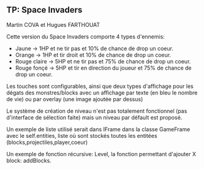 ## TP: Space Invaders
Martin COVA et Hugues FARTHOUAT

Cette version du Space Invaders comporte 4 types d'ennemis:
  - Jaune -> 1HP et ne tir pas et 10% de chance de drop un coeur.
  - Orange -> 1HP et tir droit et 10% de chance de drop un coeur.
  - Rouge claire -> 5HP et ne tir pas et 75% de chance de drop un coeur.
  - Rouge fonçé -> 5HP et tir en direction du joueur et 75% de chance de drop un coeur.

Les touches sont configurables, ainsi que deux types d'affichage pour les dégats des monstres/blocks avec un affichage par texte (en bleu le nombre de vie) ou par overlay (une image ajoutée par dessus)

Le système de création de niveau n'est pas totalement fonctionnel (pas d'interface de sélection faite) mais un niveau par défault est proposé.

Un exemple de liste utilisé serait dans IFrame dans la classe GameFrame avec le self.entities, liste où sont stockés toutes les entitées (blocks,projectiles,player,coeur)

Un exemple de fonction récursive: Level, la fonction permettant d'ajouter X block: addBlocks.
